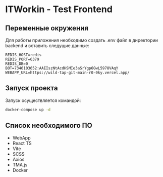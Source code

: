 # ITWorkin - Test Frontend

## Переменные окружения
Для работы приложения необходимо создать .env файл в директории backend и вставить следущие данные: 

`REDIS_HOST=redis`  
`REDIS_PORT=6379`  
`REDIS_DB=0`  
`BOT=7346103652:AAEIszNtAcdHSMIe3aSrYgp6GwL5978VAqY`  
`WEBAPP_URL=https://wild-tap-git-main-r0-0ky.vercel.app/`  

## Запуск проекта
Запуск осуществляется командой: 

```sh
docker-compose up -d 
```

## Cписок необходимого ПО 
* WebApp
* React TS
* Vite
* SCSS
* Axios
* TMA.js
* Docker